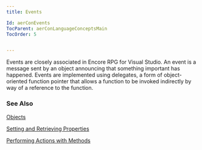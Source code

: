 ```yaml
---
title: Events

Id: aerConEvents
TocParent: aerConLanguageConceptsMain
TocOrder: 5


---
```


Events are closely associated in Encore RPG for Visual Studio. An event is a message sent by an object announcing that something important has happened. Events are implemented using delegates, a form of object-oriented function pointer that allows a function to be invoked indirectly by way of a reference to the function. 

### See Also
[Objects](ecrConObjects.html)

[Setting and Retrieving Properties](ecrConSettingandRetrievingProperties.html)

[Performing Actions with Methods](ecrConSettingandRetrievingProperties.html) 
